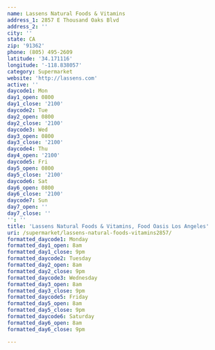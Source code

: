 ```yaml
---
name: Lassens Natural Foods & Vitamins
address_1: 2857 E Thousand Oaks Blvd
address_2: ''
city: ''
state: CA
zip: '91362'
phone: (805) 495-2609
latitude: '34.171116'
longitude: '-118.838057'
category: Supermarket
website: 'http://lassens.com'
active: ''
daycode1: Mon
day1_open: 0800
day1_close: '2100'
daycode2: Tue
day2_open: 0800
day2_close: '2100'
daycode3: Wed
day3_open: 0800
day3_close: '2100'
daycode4: Thu
day4_open: '2100'
daycode5: Fri
day5_open: 0800
day5_close: '2100'
daycode6: Sat
day6_open: 0800
day6_close: '2100'
daycode7: Sun
day7_open: ''
day7_close: ''
'': ''
title: 'Lassens Natural Foods & Vitamins, Food Oasis Los Angeles'
uri: /supermarket/lassens-natural-foods-vitamins2857/
formatted_daycode1: Monday
formatted_day1_open: 8am
formatted_day1_close: 9pm
formatted_daycode2: Tuesday
formatted_day2_open: 8am
formatted_day2_close: 9pm
formatted_daycode3: Wednesday
formatted_day3_open: 8am
formatted_day3_close: 9pm
formatted_daycode5: Friday
formatted_day5_open: 8am
formatted_day5_close: 9pm
formatted_daycode6: Saturday
formatted_day6_open: 8am
formatted_day6_close: 9pm

---
```

